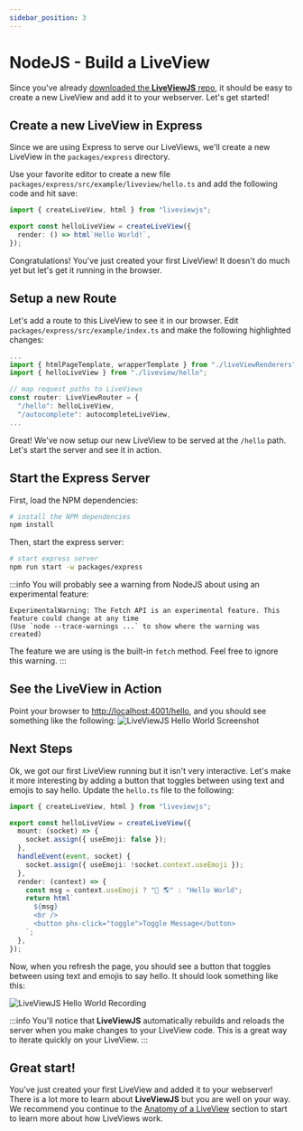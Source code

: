 ```yaml
---
sidebar_position: 3
---
```


# NodeJS - Build a LiveView

Since you've already [downloaded the **LiveViewJS** repo](get-liveviewjs-repo), it should be easy to create a new
LiveView and add it to your webserver. Let's get started!

## Create a new LiveView in Express

Since we are using Express to serve our LiveViews, we'll create a new LiveView in the `packages/express` directory.

Use your favorite editor to create a new file `packages/express/src/example/liveview/hello.ts` and add the following
code and hit save:

```ts
import { createLiveView, html } from "liveviewjs";

export const helloLiveView = createLiveView({
  render: () => html`Hello World!`,
});
```

Congratulations! You've just created your first LiveView! It doesn't do much yet but let's get it running in the
browser.

## Setup a new Route

Let's add a route to this LiveView to see it in our browser. Edit `packages/express/src/example/index.ts` and make the
following highlighted changes:

```ts title="packages/express/src/example/index.ts" {3,7}
...
import { htmlPageTemplate, wrapperTemplate } from "./liveViewRenderers";
import { helloLiveView } from "./liveview/hello";

// map request paths to LiveViews
const router: LiveViewRouter = {
  "/hello": helloLiveView,
  "/autocomplete": autocompleteLiveView,
...
```

Great! We've now setup our new LiveView to be served at the `/hello` path. Let's start the server and see it in action.

## Start the Express Server

First, load the NPM dependencies:

```bash
# install the NPM dependencies
npm install
```

Then, start the express server:

```bash
# start express server
npm run start -w packages/express
```

:::info You will probably see a warning from NodeJS about using an experimental feature:

```
ExperimentalWarning: The Fetch API is an experimental feature. This feature could change at any time
(Use `node --trace-warnings ...` to show where the warning was created)
```

The feature we are using is the built-in `fetch` method. Feel free to ignore this warning. :::

## See the LiveView in Action

Point your browser to [http://localhost:4001/hello](http://localhost:4001/hello), and you should see something like the
following: ![LiveViewJS Hello World Screenshot](/img/screenshots/liveviewjs_hello_liveview.png)

## Next Steps

Ok, we got our first LiveView running but it isn't very interactive. Let's make it more interesting by adding a button
that toggles between using text and emojis to say hello. Update the `hello.ts` file to the following:

```ts title="packages/express/src/example/liveview/hello.ts"
import { createLiveView, html } from "liveviewjs";

export const helloLiveView = createLiveView({
  mount: (socket) => {
    socket.assign({ useEmoji: false });
  },
  handleEvent(event, socket) {
    socket.assign({ useEmoji: !socket.context.useEmoji });
  },
  render: (context) => {
    const msg = context.useEmoji ? "👋 🌎" : "Hello World";
    return html`
      ${msg}
      <br />
      <button phx-click="toggle">Toggle Message</button>
    `;
  },
});
```

Now, when you refresh the page, you should see a button that toggles between using text and emojis to say hello. It
should look something like this:

![LiveViewJS Hello World Recording](/img/screenshots/liveviewjs_hello_toggle_liveview_rec.gif)

:::info You'll notice that **LiveViewJS** automatically rebuilds and reloads the server when you make changes to your
LiveView code. This is a great way to iterate quickly on your LiveView. :::

## Great start!

You've just created your first LiveView and added it to your webserver! There is a lot more to learn about
**LiveViewJS** but you are well on your way. We recommend you continue to the
[Anatomy of a LiveView](/docs/category/anatomy-of-a-liveview) section to start to learn more about how LiveViews work.
